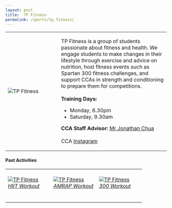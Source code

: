 ```yaml
---
layout: post
title:  TP Fitness
permalink: /sports/tp_fitness/
---
```


<table>
    <tr>
        <td style="width:33%"><image src="{{site.baseurl}}/images/CCA_tp_fitness.jpg" style="display:block;margin-left:auto;margin-right:auto;" alt="TP Fitness"></image></td>
        <td>
            <p>
                TP Fitness is a group of students passionate about fitness and health. We engage students to make changes in their lifestyle through exercise and advice on nutrition, host fitness events such as Spartan 300 fitness challenges, and support CCAs in strength and conditioning to prepare them for competitions.<br>
                <br>
                <b>Training Days:</b><br>
                <ul>
                    <li>Monday, 6.30pm</li>
                    <li>Saturday, 9.30am</li>
                </ul>
            </p>
            <p>
                <b>CCA Staff Advisor:</b> <a href="mailto:joncsw@tp.edu.sg">Mr Jonathan Chua</a><br>
                <br>
                CCA <a href="https://www.instagram.com/tpfitnessofficial">Instagram</a>
            </p>
        </td>
    </tr>
</table>

#### Past Activities

<table>
    <tr>
        <td style="width:33%"><br>
            <a href="https://www.instagram.com/p/CFYtm0mH7jn/">
                <image src="{{site.baseurl}}/images/CCA-TPfitness_IG1.png" style="display:block;margin-left:auto;margin-right:auto;" alt="TP Fitness">
                <h6 style="margin-top:0%">HIIT Workout</h6>
                </image>
            </a>
        </td>
        <td style="width:33%"><br>
            <a href="https://www.instagram.com/p/CFGx4rcHWqC/">
                <image src="{{site.baseurl}}/images/CCA-TPfitness_IG2.png" style="display:block;margin-left:auto;margin-right:auto;" alt="TP Fitness">
                <h6 style="margin-top:0%">AMRAP Workout</h6>
                </image>
            </a>
        </td>
        <td style="width:33%"><br>
            <a href="https://www.instagram.com/p/CE0vK0_nMOW/">
                <image src="{{site.baseurl}}/images/CCA-TPfitness_IG3.png" style="display:block;margin-left:auto;margin-right:auto;" alt="TP Fitness">
                <h6 style="margin-top:0%">300 Workout</h6>    
                </image>
            </a>
        </td>
    </tr>
</table>
